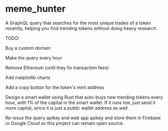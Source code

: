 # meme_hunter

A GraphQL query that searches for the most unique trades of a token recently, helping you find trending tokens without doing heavy research.

TODO:

Buy a custom domain

Make the query every hour

Remove Ethereum (until they fix transaction fees)

Add matplotlib charts

Add a copy button for the token's mint address

Design a smart wallet using Rust that auto-buys new trending tokens every hour, with 1% of the capital in the smart wallet. If it runs low, just send it more capital, since it is just a public wallet address as well.

Re-issue the query apikey and web app apikey and store them in Firebase or Google Cloud so this project can remain open source.
